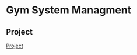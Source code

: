 # Gym System Managment

## Project

[Project](https://butter-flower-174.notion.site/Gym-System-Managment-1c1efc3e17ae804cb7a1edc0591b8e9f?pvs=4)